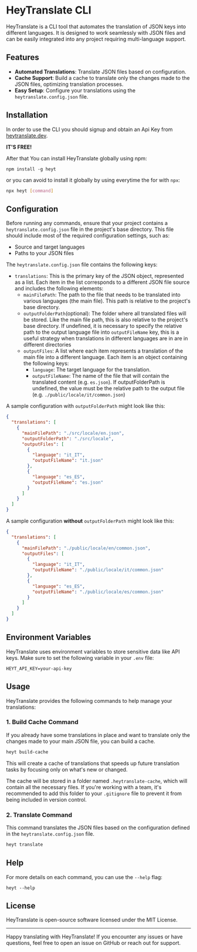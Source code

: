 # HeyTranslate CLI

HeyTranslate is a CLI tool that automates the translation of JSON keys into different languages. It is designed to work seamlessly with JSON files and can be easily integrated into any project requiring multi-language support.

## Features

- **Automated Translations**: Translate JSON files based on configuration.
- **Cache Support**: Build a cache to translate only the changes made to the JSON files, optimizing translation processes.
- **Easy Setup**: Configure your translations using the `heytranslate.config.json` file.

## Installation

In order to use the CLI you should signup and obtain an Api Key from [heytranslate.dev](http://heytranslate.dev).

**IT'S FREE!**

After that You can install HeyTranslate globally using npm:

    npm install -g heyt

or you can avoid to install it globally by using everytime the for with `npx`:

```bash
npx heyt [command]
```

## Configuration

Before running any commands, ensure that your project contains a `heytranslate.config.json` file in the project's base directory. This file should include most of the required configuration settings, such as:

- Source and target languages
- Paths to your JSON files

The `heytranslate.config.json` file contains the following keys:

- `translations`: This is the primary key of the JSON object, represented as a list. Each item in the list corresponds to a different JSON file source and includes the following elements:
  - `mainFilePath`: The path to the file that needs to be translated into various languages (the main file). This path is relative to the project's base directory.
  - `outputFolderPath`(optional): The folder where all translated files will be stored. Like the main file path, this is also relative to the project's base directory. If undefined, it is necessary to specify the relative path to the output language file into `outputFileName` key, this is a useful strategy when translations in different languages are in are in different directories
  - `outputFiles`: A list where each item represents a translation of the main file into a different language. Each item is an object containing the following keys:
    - `language`: The target language for the translation.
    - `outputFileName`: The name of the file that will contain the translated content (e.g. `es.json`). If outputFolderPath is undefined, the value must be the relative path to the output file (e.g. `./public/locale/it/common.json`)

A sample configuration with `outputFolderPath` might look like this:

```json
{
  "translations": [
    {
      "mainFilePath": "./src/locale/en.json",
      "outputFolderPath": "./src/locale",
      "outputFiles": [
        {
          "language": "it_IT",
          "outputFileName": "it.json"
        },
        {
          "language": "es_ES",
          "outputFileName": "es.json"
        }
      ]
    }
  ]
}
```

A sample configuration **without** `outputFolderPath` might look like this:

```json
{
  "translations": [
    {
      "mainFilePath": "./public/locale/en/common.json",
      "outputFiles": [
        {
          "language": "it_IT",
          "outputFileName": "./public/locale/it/common.json"
        },
        {
          "language": "es_ES",
          "outputFileName": "./public/locale/es/common.json"
        }
      ]
    }
  ]
}
```

## Environment Variables

HeyTranslate uses environment variables to store sensitive data like API keys. Make sure to set the following variable in your `.env` file:

    HEYT_API_KEY=your-api-key

## Usage

HeyTranslate provides the following commands to help manage your translations:

### 1\. Build Cache Command

If you already have some translations in place and want to translate only the changes made to your main JSON file, you can build a cache.

```bash
heyt build-cache
```

This will create a cache of translations that speeds up future translation tasks by focusing only on what's new or changed.

The cache will be stored in a folder named `.heytranslate-cache`, which will contain all the necessary files. If you're working with a team, it's recommended to add this folder to your `.gitignore` file to prevent it from being included in version control.

### 2\. Translate Command

This command translates the JSON files based on the configuration defined in the `heytranslate.config.json` file.

```bash
heyt translate
```

## Help

For more details on each command, you can use the `--help` flag:

    heyt --help

## License

HeyTranslate is open-source software licensed under the MIT License.

---

Happy translating with HeyTranslate! If you encounter any issues or have questions, feel free to open an issue on GitHub or reach out for support.
